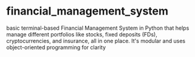 # financial_management_system
basic terminal-based Financial Management System in Python that helps manage different portfolios like stocks, fixed deposits (FDs), cryptocurrencies, and insurance, all in one place. It's modular and uses object-oriented programming for clarity
